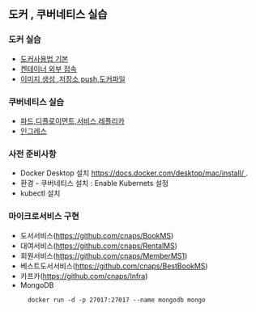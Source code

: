## 도커 , 쿠버네티스 실습
### 도커 실습
- [도커사용법 기본](https://github.com/cnaps/learningspoons/blob/main/dockeredu/docker1.md)
- [켄테이너 외부 접속](https://github.com/cnaps/learningspoons/blob/main/dockeredu/docker2.md)
- [이미지 생성 ,저장소 push,도커파일](https://github.com/cnaps/learningspoons/blob/main/dockeredu/docker3.md)
### 쿠버네티스 실습
- [파드,디플로이먼트,서비스,레플리카](https://github.com/cnaps/learningspoons/blob/main/k8sedu/podservice/pod.md)
- [인그레스](https://github.com/cnaps/learningspoons/blob/main/k8sedu/ingress/ingress.md)

### 사전 준비사항
- Docker Desktop 설치 https://docs.docker.com/desktop/mac/install/ .
- 환경 - 쿠버네티스 설치 : Enable Kubernets 설정
- kubectl 설치 


### 마이크로서비스 구현 
- 도서서비스(https://github.com/cnaps/BookMS)
- 대여서비스(https://github.com/cnaps/RentalMS)
- 회원서비스(https://github.com/cnaps/MemberMS1)
- 베스트도서서비스(https://github.com/cnaps/BestBookMS)
- 카프카(https://github.com/cnaps/Infra)
- MongoDB
  ```
    docker run -d -p 27017:27017 --name mongodb mongo
  ```
